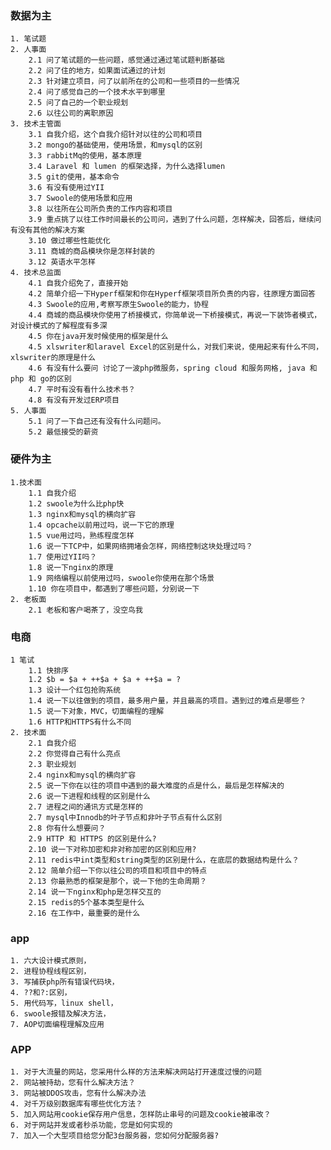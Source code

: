 ### 数据为主
    1. 笔试题
    2. 人事面
        2.1 问了笔试题的一些问题，感觉通过通过笔试题判断基础
        2.2 问了住的地方，如果面试通过的计划
        2.3 针对建立项目，问了以前所在的公司和一些项目的一些情况
        2.4 问了感觉自己的一个技术水平到哪里
        2.5 问了自己的一个职业规划
        2.6 以往公司的离职原因
    3. 技术主管面
        3.1 自我介绍，这个自我介绍针对以往的公司和项目
        3.2 mongo的基础使用，使用场景，和mysql的区别
        3.3 rabbitMq的使用，基本原理
        3.4 Laravel 和 lumen 的框架选择，为什么选择lumen
        3.5 git的使用，基本命令
        3.6 有没有使用过YII
        3.7 Swoole的使用场景和应用
        3.8 以往所在公司所负责的工作内容和项目
        3.9 重点挑了以往工作时间最长的公司问，遇到了什么问题，怎样解决，回答后，继续问有没有其他的解决方案
        3.10 做过哪些性能优化
        3.11 商城的商品模块你是怎样封装的
        3.12 英语水平怎样
    4. 技术总监面
        4.1 自我介绍免了，直接开始
        4.2 简单介绍一下Hyperf框架和你在Hyperf框架项目所负责的内容，往原理方面回答
        4.3 Swoole的应用,考察写原生Swoole的能力，协程
        4.4 商城的商品模块你使用了桥接模式，你简单说一下桥接模式，再说一下装饰者模式，对设计模式的了解程度有多深
        4.5 你在java开发时候使用的框架是什么
        4.5 xlswriter和laravel Excel的区别是什么，对我们来说，使用起来有什么不同，xlswriter的原理是什么
        4.6 有没有什么要问 讨论了一波php微服务，spring cloud 和服务网格, java 和 php 和 go的区别
        4.7 平时有没有看什么技术书？
        4.8 有没有开发过ERP项目
    5. 人事面
        5.1 问了一下自己还有没有什么问题问。
        5.2 最低接受的薪资

### 硬件为主
    1.技术面
        1.1 自我介绍
        1.2 swoole为什么比php快
        1.3 nginx和mysql的横向扩容
        1.4 opcache以前用过吗，说一下它的原理
        1.5 vue用过吗，熟练程度怎样
        1.6 说一下TCP中，如果网络拥堵会怎样，网络控制这块处理过吗？
        1.7 使用过YII吗？
        1.8 说一下nginx的原理
        1.9 网络编程以前使用过吗，swoole你使用在那个场景
        1.10 你在项目中，都遇到了哪些问题，分别说一下
    2. 老板面
        2.1 老板和客户喝茶了，没空鸟我
    
### 电商
    1 笔试
        1.1 快排序
        1.2 $b = $a + ++$a + $a + ++$a = ?
        1.3 设计一个红包抢购系统
        1.4 说一下以往做到的项目，最多用户量，并且最高的项目。遇到过的难点是哪些？
        1.5 说一下对象，MVC，切面编程的理解
        1.6 HTTP和HTTPS有什么不同
    2. 技术面
        2.1 自我介绍
        2.2 你觉得自己有什么亮点
        2.3 职业规划
        2.4 nginx和mysql的横向扩容
        2.5 说一下你在以往的项目中遇到的最大难度的点是什么，最后是怎样解决的
        2.6 说一下进程和线程的区别是什么
        2.7 进程之间的通讯方式是怎样的
        2.7 mysql中Innodb的叶子节点和非叶子节点有什么区别
        2.8 你有什么想要问？
        2.9 HTTP 和 HTTPS 的区别是什么?
        2.10 说一下对称加密和非对称加密的区别和应用?
        2.11 redis中int类型和string类型的区别是什么，在底层的数据结构是什么？
        2.12 简单介绍一下你以往公司的项目和项目中的特点
        2.13 你最熟悉的框架是那个，说一下他的生命周期？
        2.14 说一下nginx和php是怎样交互的 
        2.15 redis的5个基本类型是什么
        2.16 在工作中，最重要的是什么
        
### app
    1. 六大设计模式原则，
    2. 进程协程线程区别，
    3. 写捕获php所有错误代码块，
    4. ??和?:区别，
    5. 用代码写，linux shell，
    6. swoole报错及解决方法，
    7. AOP切面编程理解及应用
    
### APP
    1. 对于大流量的网站，您采用什么样的方法来解决网站打开速度过慢的问题
    2. 网站被持劫，您有什么解决方法？
    3. 网站被DDOS攻击，您有什么解决办法
    4. 对千万级别数据库有哪些优化方法？
    5. 加入网站用cookie保存用户信息，怎样防止串号的问题及cookie被串改？
    6. 对于网站并发或者秒杀功能，您是如何实现的
    7. 加入一个大型项目给您分配3台服务器，您如何分配服务器?